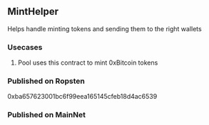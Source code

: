 
 ## MintHelper

  Helps handle minting tokens and sending them to the right wallets



### Usecases

1. Pool uses this contract to mint 0xBitcoin tokens 




### Published on Ropsten  

0xba657623001bc6f99eea165145cfeb18d4ac6539



### Published on MainNet
